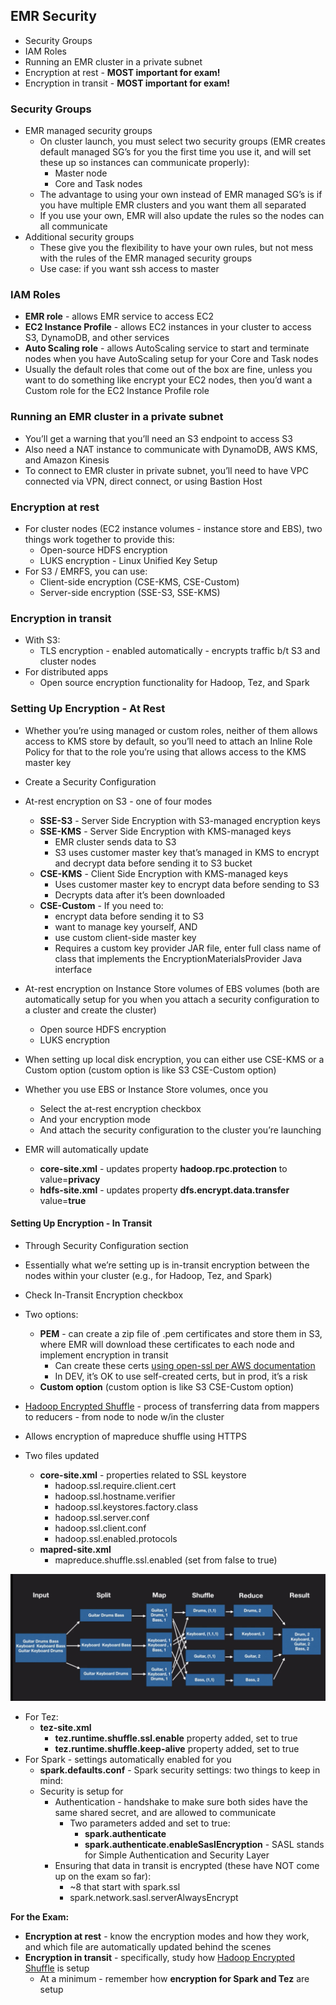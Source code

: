 
## EMR Security

* Security Groups
* IAM Roles
* Running an EMR cluster in a private subnet
* Encryption at rest - **MOST important for exam!**
* Encryption in transit - **MOST important for exam!**

### Security Groups


* EMR managed security groups
  * On cluster launch, you must select two security groups (EMR creates default managed SG’s for you the first time you use it, and will set these up so instances can communicate properly):
    * Master node
    * Core and Task nodes
  * The advantage to using your own instead of EMR managed SG’s is if you have multiple EMR clusters and you want them all separated
  * If you use your own, EMR will also update the rules so the nodes can all communicate
* Additional security groups
  * These give you the flexibility to have your own rules, but not mess with the rules of the EMR managed security groups
  * Use case: if you want ssh access to master

### IAM Roles
* **EMR role** - allows EMR service to access EC2
* **EC2 Instance Profile** - allows EC2 instances in your cluster to access S3, DynamoDB, and other services
* **Auto Scaling role** - allows AutoScaling service to start and terminate nodes when you have AutoScaling setup for your Core and Task nodes
* Usually the default roles that come out of the box are fine, unless you want to do something like encrypt your EC2 nodes, then you’d want a Custom role for the EC2 Instance Profile role

### Running an EMR cluster in a private subnet
* You’ll get a warning that you’ll need an S3 endpoint to access S3
* Also need a NAT instance to communicate with DynamoDB, AWS KMS, and Amazon Kinesis
* To connect to EMR cluster in private subnet, you’ll need to have VPC connected via VPN, direct connect, or using Bastion Host

### Encryption at rest
* For cluster nodes (EC2 instance volumes - instance store and EBS), two things work together to provide this:
  * Open-source HDFS encryption
  * LUKS encryption - Linux Unified Key Setup
* For S3 / EMRFS, you can use:
  * Client-side encryption (CSE-KMS, CSE-Custom)
  * Server-side encryption (SSE-S3, SSE-KMS)

### Encryption in transit
* With S3:
  * TLS encryption - enabled automatically - encrypts traffic b/t S3 and cluster nodes
* For distributed apps
  * Open source encryption functionality for Hadoop, Tez, and Spark

### Setting Up Encryption - At Rest

* Whether you’re using managed or custom roles, neither of them allows access to KMS store by default, so you’ll need to attach an Inline Role Policy for that to the role you’re using that allows access to the KMS master key

* Create a Security Configuration

* At-rest encryption on S3 - one of four modes
  * **SSE-S3** - Server Side Encryption with S3-managed encryption keys
  * **SSE-KMS** - Server Side Encryption with KMS-managed keys
    * EMR cluster sends data to S3
    * S3 uses customer master key that’s managed in KMS to encrypt and decrypt data before sending it to S3 bucket
  * **CSE-KMS** - Client Side Encryption with KMS-managed keys
    * Uses customer master key to encrypt data before sending to S3
    * Decrypts data after it’s been downloaded
  * **CSE-Custom** - If you need to: 
    * encrypt data before sending it to S3
    * want to manage key yourself, AND 
    * use custom client-side master key
    * Requires a custom key provider JAR file, enter full class name of class that implements the EncryptionMaterialsProvider Java interface

* At-rest encryption on Instance Store volumes of EBS volumes (both are automatically setup for you when you attach a security configuration to a cluster and create the cluster)
  * Open source HDFS encryption
  * LUKS encryption
* When setting up local disk encryption, you can either use CSE-KMS or a Custom option (custom option is like S3 CSE-Custom option)

* Whether you use EBS or Instance Store volumes, once you
  * Select the at-rest encryption checkbox
  * And your encryption mode
  * And attach the security configuration to the cluster you’re launching
* EMR will automatically update
  * **core-site.xml** - updates property **hadoop.rpc.protection** to value=**privacy**
  * **hdfs-site.xml** - updates property **dfs.encrypt.data.transfer** value=**true**

#### Setting Up Encryption - In Transit
* Through Security Configuration section
* Essentially what we’re setting up is in-transit encryption between the nodes within your cluster (e.g., for Hadoop, Tez, and Spark)
* Check In-Transit Encryption checkbox
* Two options:
  * **PEM** - can create a zip file of .pem certificates and store them in S3, where EMR will download these certificates to each node and implement encryption in transit
    * Can create these certs [using open-ssl per AWS documentation](http://docs.aws.amazon.com/emr/latest/ReleaseGuide/emr-encryption-certificates.html)
    * In DEV, it’s OK to use self-created certs, but in prod, it’s a risk
  * **Custom option** (custom option is like S3 CSE-Custom option) 

* [Hadoop Encrypted Shuffle](https://hadoop.apache.org/docs/r2.7.1/hadoop-mapreduce-client/hadoop-mapreduce-client-core/EncryptedShuffle.html) - process of transferring data from mappers to reducers - from node to node w/in the cluster
* Allows encryption of mapreduce shuffle using HTTPS
* Two files updated
  * **core-site.xml** - properties related to SSL keystore
    * hadoop.ssl.require.client.cert
    * hadoop.ssl.hostname.verifier
    * hadoop.ssl.keystores.factory.class
    * hadoop.ssl.server.conf
    * hadoop.ssl.client.conf
    * hadoop.ssl.enabled.protocols
  * **mapred-site.xml**
    * mapreduce.shuffle.ssl.enabled (set from false to true)


![Hadoop Encrypted Shuffle](../images/hadoop_encrypted_shuffle.png)

* For Tez:
  * **tez-site.xml**
    * **tez.runtime.shuffle.ssl.enable** property added, set to true
    * **tez.runtime.shuffle.keep-alive** property added, set to true
* For Spark - settings automatically enabled for you
  * **spark.defaults.conf** - Spark security settings: two things to keep in mind:
  * Security is setup for
    * Authentication - handshake to make sure both sides have the same shared secret, and are allowed to communicate
      * Two parameters added and set to true:
        * **spark.authenticate**
        * **spark.authenticate.enableSaslEncryption** - SASL stands for Simple Authentication and Security Layer
    * Ensuring that data in transit is encrypted (these have NOT come up on the exam so far):
      * ~8 that start with spark.ssl
      * spark.network.sasl.serverAlwaysEncrypt

**For the Exam:**
* **Encryption at rest** - know the encryption modes and how they work, and which file are automatically updated behind the scenes
* **Encryption in transit** - specifically, study how [Hadoop Encrypted Shuffle](https://hadoop.apache.org/docs/r2.7.1/hadoop-mapreduce-client/hadoop-mapreduce-client-core/EncryptedShuffle.html) is setup
  * At a minimum - remember how **encryption for Spark and Tez** are setup

